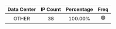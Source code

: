 | Data Center | IP Count | Percentage | Freq |
|:------------:|:--------:|:-----------:|:-----:|
| OTHER | 38 | 100.00% | 🟢 |